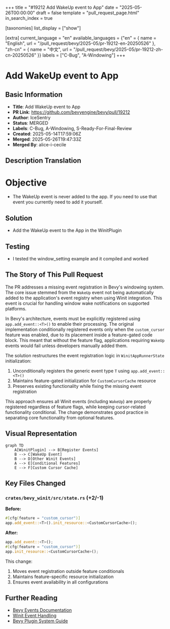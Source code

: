 +++
title = "#19212 Add WakeUp event to App"
date = "2025-05-26T00:00:00"
draft = false
template = "pull_request_page.html"
in_search_index = true

[taxonomies]
list_display = ["show"]

[extra]
current_language = "en"
available_languages = {"en" = { name = "English", url = "/pull_request/bevy/2025-05/pr-19212-en-20250526" }, "zh-cn" = { name = "中文", url = "/pull_request/bevy/2025-05/pr-19212-zh-cn-20250526" }}
labels = ["C-Bug", "A-Windowing"]
+++

# Add WakeUp event to App

## Basic Information
- **Title**: Add WakeUp event to App
- **PR Link**: https://github.com/bevyengine/bevy/pull/19212
- **Author**: IceSentry
- **Status**: MERGED
- **Labels**: C-Bug, A-Windowing, S-Ready-For-Final-Review
- **Created**: 2025-05-14T17:59:06Z
- **Merged**: 2025-05-26T19:47:33Z
- **Merged By**: alice-i-cecile

## Description Translation
# Objective

- The WakeUp event is never added to the app. If you need to use that event you currently need to add it yourself.

## Solution

- Add the WakeUp event to the App in the WinitPlugin

## Testing

- I tested the window_setting example and it compiled and worked

## The Story of This Pull Request

The PR addresses a missing event registration in Bevy's windowing system. The core issue stemmed from the `WakeUp` event not being automatically added to the application's event registry when using Winit integration. This event is crucial for handling window wake notifications on supported platforms.

In Bevy's architecture, events must be explicitly registered using `app.add_event::<T>()` to enable their processing. The original implementation conditionally registered events only when the `custom_cursor` feature was enabled, due to its placement inside a feature-gated code block. This meant that without the feature flag, applications requiring `WakeUp` events would fail unless developers manually added them.

The solution restructures the event registration logic in `WinitAppRunnerState` initialization:
1. Unconditionally registers the generic event type `T` using `app.add_event::<T>()`
2. Maintains feature-gated initialization for `CustomCursorCache` resource
3. Preserves existing functionality while fixing the missing event registration

This approach ensures all Winit events (including `WakeUp`) are properly registered regardless of feature flags, while keeping cursor-related functionality conditional. The change demonstrates good practice in separating core functionality from optional features.

## Visual Representation

```mermaid
graph TD
    A[WinitPlugin] --> B[Register Events]
    B --> C[WakeUp Event]
    B --> D[Other Winit Events]
    A --> E[Conditional Features]
    E --> F[Custom Cursor Cache]
```

## Key Files Changed

### `crates/bevy_winit/src/state.rs` (+2/-1)
**Before:**
```rust
#[cfg(feature = "custom_cursor")]
app.add_event::<T>().init_resource::<CustomCursorCache>();
```

**After:**
```rust
app.add_event::<T>();
#[cfg(feature = "custom_cursor")]
app.init_resource::<CustomCursorCache>();
```

This change:
1. Moves event registration outside feature conditionals
2. Maintains feature-specific resource initialization
3. Ensures event availability in all configurations

## Further Reading

- [Bevy Events Documentation](https://docs.rs/bevy/latest/bevy/ecs/event/struct.Events.html)
- [Winit Event Handling](https://docs.rs/winit/latest/winit/event_loop/struct.EventLoop.html#method.run)
- [Bevy Plugin System Guide](https://bevyengine.org/learn/book/getting-started/plugins/)